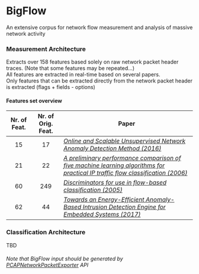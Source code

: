  # BigFlow
An extensive corpus for network flow measurement and analysis of massive network activity

### Measurement Architecture
Extracts over 158 features based solely on raw network packet header traces. (Note that some features may be repeated...) <br />
All features are extracted in real-time based on several papers.  <br />
Only features that can be extracted directly from the network packet header is extracted (flags + fields - options) <br />
#### Features set overview
Nr. of Feat. | Nr. of Orig. Feat. | Paper
:---:  | :---:  | ---
15 | 17 | [*Online and Scalable Unsupervised Network Anomaly Detection Method (2016)*](http://ieeexplore.ieee.org/document/7740019/)
21 | 22 | [*A preliminary performance comparison of five machine learning algorithms for practical IP traffic flow classification (2006)*](http://dl.acm.org/citation.cfm?id=1163596)
60 | 249 | [*Discriminators for use in flow-based classification (2005)*](https://qmro.qmul.ac.uk/xmlui/bitstream/handle/123456789/5050/RR-05-13.pdf?sequence=1)
62 | 44 | [*Towards an Energy-Efficient Anomaly-Based Intrusion Detection Engine for Embedded Systems (2017)*](http://ieeexplore.ieee.org/document/7463065/?arnumber=7463065)

### Classification Architecture
TBD

###### Note that BigFlow input should be generated by [*PCAPNetworkPacketExporter*](https://github.com/viegaseduardo/PcapNetworkPacketExporter) API

